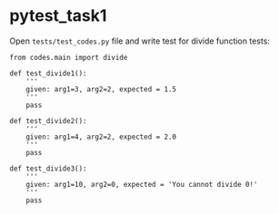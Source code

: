 # pytest_task1

Open `tests/test_codes.py` file and write test for divide function tests:


```
from codes.main import divide

def test_divide1():
    '''
    given: arg1=3, arg2=2, expected = 1.5
    '''
    pass

def test_divide2():
    '''
    given: arg1=4, arg2=2, expected = 2.0
    '''
    pass

def test_divide3():
    '''
    given: arg1=10, arg2=0, expected = 'You cannot divide 0!'
    '''
    pass
```
